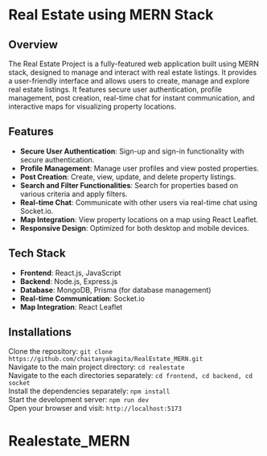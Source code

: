 # Real Estate using MERN Stack

## Overview

The Real Estate Project is a fully-featured web application built using MERN stack, designed to manage and interact with real estate listings.
It provides a user-friendly interface and allows users to create, manage and explore real estate listings.
It features secure user authentication, profile management, post creation, real-time chat for instant communication, and interactive maps for visualizing property locations.


## Features

- **Secure User Authentication**: Sign-up and sign-in functionality with secure authentication.
- **Profile Management**: Manage user profiles and view posted properties.
- **Post Creation**: Create, view, update, and delete property listings.
- **Search and Filter Functionalities**: Search for properties based on various criteria and apply filters.
- **Real-time Chat**: Communicate with other users via real-time chat using Socket.io.
- **Map Integration**: View property locations on a map using React Leaflet.
- **Responsive Design**: Optimized for both desktop and mobile devices.

## Tech Stack

- **Frontend**: React.js, JavaScript
- **Backend**: Node.js, Express.js
- **Database**: MongoDB, Prisma (for database management)
- **Real-time Communication**: Socket.io
- **Map Integration**: React Leaflet

 ## Installations <br/>
   
   Clone the repository:   ``` git clone https://github.com/chaitanyakagita/RealEstate_MERN.git ``` <br/>
   Navigate to the main project directory:   ``` cd realestate ``` <br/>
   Navigate to the each directories separately:   ``` cd frontend, cd backend, cd socket ``` <br/>
   Install the dependencies separately:   ``` npm install ``` <br/>
   Start the development server:   ``` npm run dev ``` <br/>
   Open your browser and visit:   ``` http://localhost:5173 ``` <br/>
# Realestate_MERN
